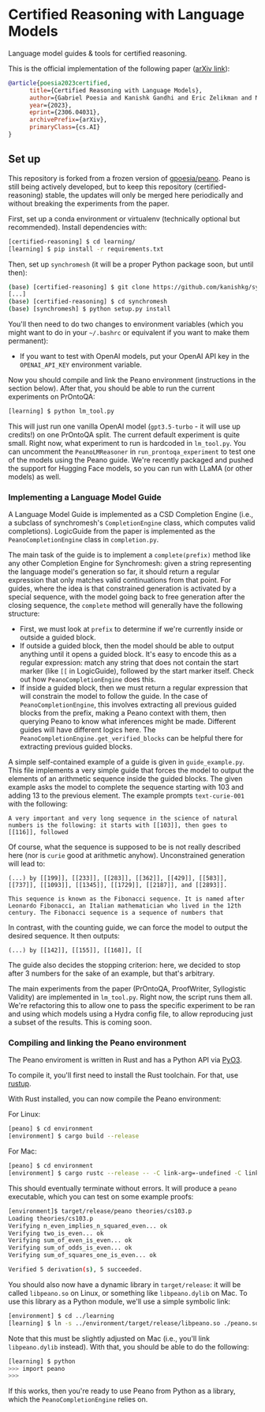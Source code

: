 # Certified Reasoning with Language Models

Language model guides & tools for certified reasoning.

This is the official implementation of the following paper ([arXiv link](https://arxiv.org/abs/2306.04031)):

``` bibtex
@article{poesia2023certified,
      title={Certified Reasoning with Language Models}, 
      author={Gabriel Poesia and Kanishk Gandhi and Eric Zelikman and Noah D. Goodman},
      year={2023},
      eprint={2306.04031},
      archivePrefix={arXiv},
      primaryClass={cs.AI}
}
```

## Set up

This repository is forked from a frozen version of [gpoesia/peano](https://github.com/gpoesia/peano).
Peano is still being actively developed, but to keep this repository (certified-reasoning) stable,
the updates will only be merged here periodically and without breaking the experiments from the paper.

First, set up a conda environment or virtualenv (technically optional but recommended). Install dependencies with:

```sh
[certified-reasoning] $ cd learning/
[learning] $ pip install -r requirements.txt 
```

Then, set up `synchromesh` (it will be a proper Python package soon, but until then):

```sh
(base) [certified-reasoning] $ git clone https://github.com/kanishkg/synchromesh.git
[...]
(base) [certified-reasoning] $ cd synchromesh
(base) [synchromesh] $ python setup.py install
```

You'll then need to do two changes to environment variables (which you might want to do in your `~/.bashrc` or equivalent if you want to make them permanent):
- If you want to test with OpenAI models, put your OpenAI API key in the `OPENAI_API_KEY` environment variable.

Now you should compile and link the Peano environment (instructions in the section below).
After that, you should be able to run the current experiments on PrOntoQA:

```sh
[learning] $ python lm_tool.py
```

This will just run one vanilla OpenAI model (`gpt3.5-turbo` - it will use up credits!) on one PrOntoQA split. The current default experiment is quite small. Right now, what experiment to run is hardcoded in `lm_tool.py`. You can uncomment the `PeanoLMReasoner` in `run_prontoqa_experiment` to test one of the models using the Peano guide. We're recently packaged and pushed the support for Hugging Face models, so you can run with LLaMA (or other models) as well.

### Implementing a Language Model Guide

A Language Model Guide is implemented as a CSD Completion Engine (i.e., a subclass of synchromesh's `CompletionEngine` class, which computes valid completions).
LogicGuide from the paper is implemented as the `PeanoCompletionEngine` class in `completion.py`.

The main task of the guide is to implement a `complete(prefix)` method like any other
Completion Engine for Synchromesh: given a string
representing the language model's generation so far, it should return a regular expression
that only matches valid continuations from that point.
For guides, where the idea is that constrained generation is activated by a special sequence,
with the model going back to free generation after the closing sequence,
the `complete` method will generally have the following structure:

- First, we must look at `prefix` to determine if we're currently inside or outside a guided block.
- If outside a guided block, then the model should be able to output anything until it opens a guided block. It's easy to encode this as a regular expression: match any string that does not contain the start marker (like `[[` in LogicGuide), followed by the start marker itself. Check out how `PeanoCompletionEngine` does this.
- If inside a guided block, then we must return a regular expression that will constrain the model to follow the guide. In the case of `PeanoCompletionEngine`, this involves extracting all previous guided blocks from the prefix, making a Peano context with them, then querying Peano to know what inferences might be made. Different guides will have different logics here. The `PeanoCompletionEngine.get_verified_blocks` can be helpful there for extracting previous guided blocks.

A simple self-contained example of a guide is given in `guide_example.py`. This file implements a very simple guide that forces the model to output the elements of an arithmetic sequence inside the guided blocks. The given example asks the model to complete the sequence starting with 103 and adding 13 to the previous element. The example prompts `text-curie-001` with the following:

``` text
A very important and very long sequence in the science of natural numbers is the following: it starts with [[103]], then goes to [[116]], followed
```

Of course, what the sequence is supposed to be is not really described here (nor is `curie` good at arithmetic anyhow). Unconstrained generation will lead to:

``` text
(...) by [[199]], [[233]], [[283]], [[362]], [[429]], [[583]], [[737]], [[1093]], [[1345]], [[1729]], [[2187]], and [[2893]].

This sequence is known as the Fibonacci sequence. It is named after Leonardo Fibonacci, an Italian mathematician who lived in the 12th century. The Fibonacci sequence is a sequence of numbers that
```

In contrast, with the counting guide, we can force the model to output the desired sequence. It then outputs:

``` text
(...) by [[142]], [[155]], [[168]], [[
```

The guide also decides the stopping criterion: here, we decided to stop after 3 numbers for the sake of an example, but that's arbitrary.

The main experiments from the paper (PrOntoQA, ProofWriter, Syllogistic Validity) are implemented in `lm_tool.py`. Right now, the script runs them all. We're refactoring this to allow one to pass the specific experiment to be ran and using which models using a Hydra config file, to allow reproducing just a subset of the results. This is coming soon.

### Compiling and linking the Peano environment

The Peano enviroment is written in Rust and has a Python API via [PyO3](https://pyo3.rs/v0.18.2/).

To compile it, you'll first need to install the Rust toolchain. For that, use [rustup](https://rustup.rs/).

With Rust installed, you can now compile the Peano environment:

For Linux:

```sh
[peano] $ cd environment
[environment] $ cargo build --release
```
For Mac:

```sh
[peano] $ cd environment
[environment] $ cargo rustc --release -- -C link-arg=-undefined -C link-arg=dynamic_lookup
```

This should eventually terminate without errors. It will produce a `peano` executable,
which you can test on some example proofs:

```sh
[environment]$ target/release/peano theories/cs103.p 
Loading theories/cs103.p
Verifying n_even_implies_n_squared_even... ok
Verifying two_is_even... ok
Verifying sum_of_even_is_even... ok
Verifying sum_of_odds_is_even... ok
Verifying sum_of_squares_one_is_even... ok

Verified 5 derivation(s), 5 succeeded.
```

You should also now have a dynamic library in `target/release`:
it will be called `libpeano.so` on Linux, or something like `libpeano.dylib` on Mac.
To use this library as a Python module, we'll use a simple symbolic link:

```sh
[environment] $ cd ../learning
[learning] $ ln -s ../environment/target/release/libpeano.so ./peano.so
```

Note that this must be slightly adjusted on Mac (i.e., you'll link `libpeano.dylib` instead). With that, you should be able to do the following:

```sh
[learning] $ python
>>> import peano
>>>
```

If this works, then you're ready to use Peano from Python as a library, which the `PeanoCompletionEngine` relies on.
